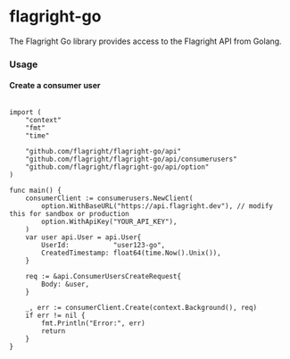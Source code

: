 # flagright-go
The Flagright Go library provides access to the Flagright API from Golang. 

### Usage

#### Create a consumer user

```package main

import (
	"context"
	"fmt"
	"time"

	"github.com/flagright/flagright-go/api"
	"github.com/flagright/flagright-go/api/consumerusers"
	"github.com/flagright/flagright-go/api/option"
)

func main() {
	consumerClient := consumerusers.NewClient(
		option.WithBaseURL("https://api.flagright.dev"), // modify this for sandbox or production
		option.WithApiKey("YOUR_API_KEY"),
	)
	var user api.User = api.User{
		UserId:           "user123-go",
		CreatedTimestamp: float64(time.Now().Unix()),
	}

	req := &api.ConsumerUsersCreateRequest{
		Body: &user,
	}

	_, err := consumerClient.Create(context.Background(), req)
	if err != nil {
		fmt.Println("Error:", err)
		return
	}
}
```
